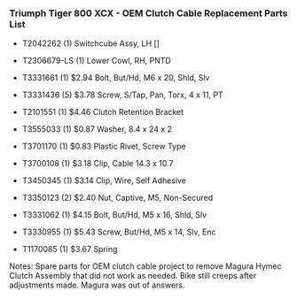 ### Triumph Tiger 800 XCX - OEM Clutch Cable Replacement Parts List
* T2042262 (1) Switchcube Assy, LH []

* T2306679-LS (1) Lower Cowl, RH, PNTD

* T3331661	(1)	$2.94	Bolt, But/Hd, M6 x 20, Shld, Slv

* T3331436	(5)	$3.78	Screw, S/Tap, Pan, Torx, 4 x 11, PT

* T2101551	(1)	$4.46	Clutch Retention Bracket

* T3555033	(1)	$0.87	Washer, 8.4 x 24 x 2

* T3701170	(1)	$0.83	Plastic Rivet, Screw Type

* T3700108	(1)	$3.18	Clip, Cable 14.3 x 10.7

* T3450345	(1)	$3.14	Clip, Wire, Self Adhesive

* T3350123	(2)	$2.40	Nut, Captive, M5, Non-Secured

* T3331062	(1)	$4.15	Bolt, But/Hd, M5 x 16, Shld, Slv

* T3330955	(1)	$5.43	Screw, But/Hd, M5 x 14, Slv, Enc

* T1170085	(1)	$3.67	Spring

Notes: Spare parts for OEM clutch cable project to remove Magura Hymec Clutch Assembly that did not work as needed. Bike still creeps after adjustments made. Magura was out of answers.
